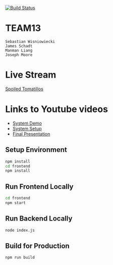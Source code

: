 [![Build Status](https://travis-ci.org/liangmanman/Spoiled_Tomatillos_back_server.svg?branch=master)](https://travis-ci.org/liangmanman/Spoiled_Tomatillos_back_server)

# TEAM13
```
Sebastian Wisniowiecki
James Schadt
Manman Liang
Joseph Moore
```

# Live Stream
[Spoiled Tomatillos](https://spoiled-tomatillos-back-server.herokuapp.com/#/)

# Links to Youtube videos
* [System Demo](https://www.youtube.com/watch?v=NpDDBD8OBBw)
* [System Setup](https://www.youtube.com/watch?v=xdX89Dz7oLQ&feature=youtu.be)
* [Final Presentation]()


##  Setup Environment

```sh
npm install
cd frontend
npm install
```

## Run Frontend Locally
```sh
cd frontend
npm start
```

## Run Backend Locally
```sh
node index.js
```

## Build for Production
```sh
npm run build
```

